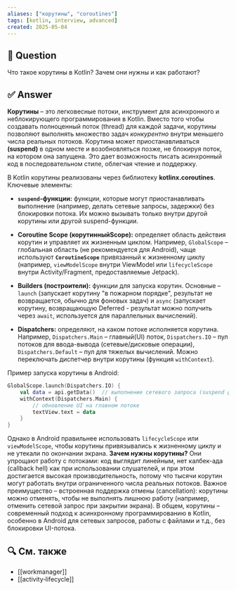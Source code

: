 ```yaml
---
aliases: ["корутины", "coroutines"]
tags: [kotlin, interview, advanced]
created: 2025‑05‑04
---
```


## 📝 Question  
Что такое корутины в Kotlin? Зачем они нужны и как работают?

## ✅ Answer  
**Корутины** – это легковесные потоки, инструмент для асинхронного и неблокирующего программирования в Kotlin. Вместо того чтобы создавать полноценный поток (thread) для каждой задачи, корутины позволяют выполнять множество задач _конкурентно_ внутри меньшего числа реальных потоков. Корутина может приостанавливаться **(suspend)** в одном месте и возобновляться позже, не блокируя поток, на котором она запущена. Это дает возможность писать асинхронный код в последовательном стиле, облегчая чтение и поддержку.

В Kotlin корутины реализованы через библиотеку **kotlinx.coroutines**. Ключевые элементы:

- **`suspend`-функции:** функции, которые могут приостанавливать выполнение (например, делать сетевые запросы, задержки) без блокировки потока. Их можно вызывать только внутри другой корутины или другой suspend-функции.
    
- **Coroutine Scope (корутинныйScope):** определяет область действия корутин и управляет их жизненным циклом. Например, `GlobalScope` – глобальная область (не рекомендуется для Android), чаще используют **`CoroutineScope`** привязанный к жизненному циклу (например, `viewModelScope` внутри ViewModel или `lifecycleScope` внутри Activity/Fragment, предоставляемые Jetpack).
    
- **Builders (построители):** функции для запуска корутин. Основные – `launch` (запускает корутину "в пожарном порядке", результат не возвращается, обычно для фоновых задач) и `async` (запускает корутину, возвращающую Deferred - результат можно получить через `await`, используется для параллельных вычислений).
    
- **Dispatchers:** определяют, на каком потоке исполняется корутина. Например, `Dispatchers.Main` – главный(UI) поток, `Dispatchers.IO` – пул потоков для ввода-вывода (сетевые/дисковые операции), `Dispatchers.Default` – пул для тяжелых вычислений. Можно переключать диспетчер внутри корутины (функция `withContext`).
    

Пример запуска корутины в Android:

```kotlin
GlobalScope.launch(Dispatchers.IO) {
    val data = api.getData()  // выполнение сетевого запроса (suspend функция)
    withContext(Dispatchers.Main) {
        // обновление UI на главном потоке
        textView.text = data
    }
}
```

Однако в Android правильнее использовать `lifecycleScope` или `viewModelScope`, чтобы корутины привязывались к жизненному циклу и не утекали по окончании экрана. **Зачем нужны корутины?** Они упрощают работу с потоками: код выглядит линейным, нет калбек-ада (callback hell) как при использовании слушателей, и при этом достигается высокая производительность, потому что тысячи корутин могут работать внутри ограниченного числа реальных потоков. Важное преимущество – встроенная поддержка отмены (cancellation): корутины можно отменять, чтобы не выполнять лишнюю работу (например, отменить сетевой запрос при закрытии экрана). В общем, корутины – современный подход к асинхронному программированию в Kotlin, особенно в Android для сетевых запросов, работы с файлами и т.д., без блокировки UI-потока.

## 🔍 См. также  
- [[workmanager]]  
- [[activity‑lifecycle]]
